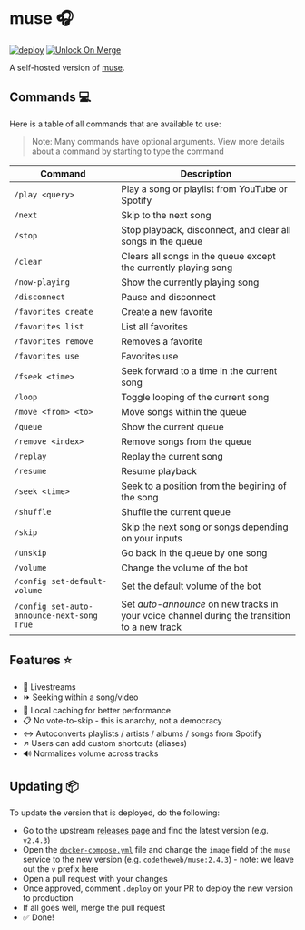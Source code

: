 # muse 🎧

[![deploy](https://github.com/GrantBirki/muse/actions/workflows/deploy.yml/badge.svg)](https://github.com/GrantBirki/muse/actions/workflows/deploy.yml) [![Unlock On Merge](https://github.com/GrantBirki/muse/actions/workflows/unlock-on-merge.yml/badge.svg)](https://github.com/GrantBirki/muse/actions/workflows/unlock-on-merge.yml)

A self-hosted version of [muse](https://github.com/codetheweb/muse).

## Commands 💻

Here is a table of all commands that are available to use:

> Note: Many commands have optional arguments. View more details about a command by starting to type the command

| Command | Description |
| ------- | ----------- |
| `/play <query>` | Play a song or playlist from YouTube or Spotify |
| `/next` | Skip to the next song |
| `/stop` | Stop playback, disconnect, and clear all songs in the queue |
| `/clear` | Clears all songs in the queue except the currently playing song |
| `/now-playing` | Show the currently playing song |
| `/disconnect` | Pause and disconnect |
| `/favorites create` | Create a new favorite |
| `/favorites list` | List all favorites |
| `/favorites remove` | Removes a favorite |
| `/favorites use` | Favorites use |
| `/fseek <time>` | Seek forward to a time in the current song |
| `/loop` | Toggle looping of the current song |
| `/move <from> <to>` | Move songs within the queue |
| `/queue` | Show the current queue |
| `/remove <index>` | Remove songs from the queue |
| `/replay` | Replay the current song |
| `/resume` | Resume playback |
| `/seek <time>` | Seek to a position from the begining of the song |
| `/shuffle` | Shuffle the current queue |
| `/skip` | Skip the next song or songs depending on your inputs |
| `/unskip` | Go back in the queue by one song |
| `/volume` | Change the volume of the bot |
| `/config set-default-volume` | Set the default volume of the bot | 
| `/config set-auto-announce-next-song True` | Set *auto-announce* on new tracks in your voice channel during the transition to a new track |

## Features ⭐

- 🎥 Livestreams
- ⏩ Seeking within a song/video
- 💾 Local caching for better performance
- 📋 No vote-to-skip - this is anarchy, not a democracy
- ↔️ Autoconverts playlists / artists / albums / songs from Spotify
- ↗️ Users can add custom shortcuts (aliases)
- 🔊 Normalizes volume across tracks

## Updating 📦

To update the version that is deployed, do the following:

- Go to the upstream [releases page](https://github.com/codetheweb/muse/releases) and find the latest version (e.g. `v2.4.3`)
- Open the [`docker-compose.yml`](./docker-compose.yml) file and change the `image` field of the `muse` service to the new version (e.g. `codetheweb/muse:2.4.3`) - note: we leave out the `v` prefix here
- Open a pull request with your changes
- Once approved, comment `.deploy` on your PR to deploy the new version to production
- If all goes well, merge the pull request
- ✅ Done!

